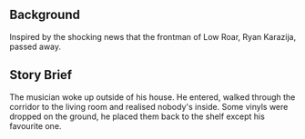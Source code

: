 ## Background
Inspired by the shocking news that the frontman of Low Roar, Ryan Karazija, passed away.

## Story Brief
The musician woke up outside of his house. He entered, walked through the corridor to the living room and realised nobody's inside. Some vinyls were dropped on the ground, he placed them back to the shelf except his favourite one.

